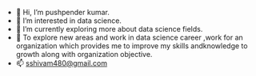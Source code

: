 - 👋 Hi, I’m pushpender kumar.
- 👀 I’m interested in data science.
- 🌱 I’m currently exploring more about data science fields.
- 💞️ To explore new areas and work in data science career ,work for an organization which provides me to improve my skills andknowledge to growth along with organization objective.
- 📫 sshivam480@gmail.com

<!---
pushp777/pushp777 is a ✨ special ✨ repository because its `README.md` (this file) appears on your GitHub profile.
You can click the Preview link to take a look at your changes.
--->
